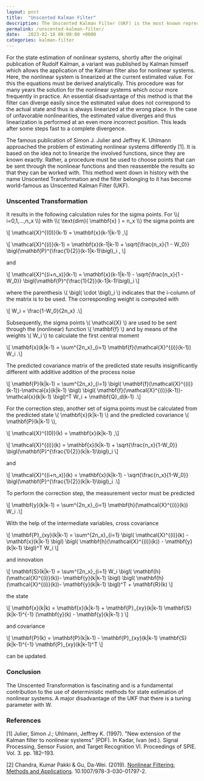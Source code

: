 ```yaml
---
layout: post
title:  "Unscented Kalman Filter"
description: The Unscented Kalman Filter (UKF) is the most known representative of the sigma-point methods derived by Julier and Uhlmann.
permalink: /unscented-kalman-filter/
date:   2023-02-18 00:00:00 +0000
categories: kalman-filter
---
```


For the state estimation of nonlinear systems, shortly after the original publication of Rudolf Kalman, a variant was published by Kalman himself which allows the application of the Kalman filter also for nonlinear systems. 
Here, the nonlinear system is linearized at the current estimated value. 
For this the equations must be derived analytically. 
This procedure was for many years the solution for the nonlinear systems which occur more frequently in practice. 
An essential disadvantage of this method is that the filter can diverge easily since the estimated value does not correspond to the actual state and thus is always linearized at the wrong place. 
In the case of unfavorable nonlinearities, the estimated value diverges and thus linearization is performed at an even more incorrect position. 
This leads after some steps fast to a complete divergence. 

The famous publication of Simon J. Julier and Jeffrey K. Uhlmann approached the problem of estimating nonlinear systems differently [1]. 
It is based on the idea not to linearize the involved functions, since they are known exactly. 
Rather, a procedure must be used to choose points that can be sent through the nonlinear functions and then reassemble the results so that they can be worked with. 
This method went down in history with the name Unscented Transformation and the filter belonging to it has become world-famous as Unscented Kalman Filter (UKF).

<h3>Unscented Transformation</h3>
It results in the following calculation rules for the sigma points.
For \\( i=0,1,...,n_x \\) with \\( \text{dim}( \mathbf{x} ) = n_x \\) the sigma points are

\\[ \mathcal{X}^{(0)}(k-1) = \mathbf{x}(k-1\|k-1) ,\\]

\\[ \mathcal{X}^{(i)}(k-1) = \mathbf{x}(k-1\|k-1) + \sqrt{\frac{n_x}{1 - W_0}} \bigl(\mathbf{P}^{\frac{1}{2}}(k-1\|k-1)\bigl)_i , \\]

and

\\[ \mathcal{X}^{(i+n_x)}(k-1) = \mathbf{x}(k-1\|k-1) - \sqrt{\frac{n_x}{1 - W_0}} \bigl(\mathbf{P}^{\frac{1}{2}}(k-1\|k-1)\bigl)_i \\]

where the parenthesis \\( \bigl( \cdot \bigl)_i \\) indicates that the i-column of the matrix is to be used. 
The corresponding weight is computed with

\\[ W_i = \frac{1-W_0}{2n_x} .\\] 

Subsequently, the sigma points \\( \mathcal{X} \\) are used to be sent through the (nonlinear) function \\( \mathbf{f} \\) and by means of the weights \\( W_i \\) to calculate the first central moment

\\[ \mathbf{x}(k\|k-1) = \sum^{2n_x}_{i=1} \mathbf{f}(\mathcal{X}^{(i)}(k-1)) W_i  .\\]

The predicted covariance matrix of the predicted state results insignificantly different with additive addition of the process noise

\\[ \mathbf{P}(k\|k-1) = \sum^{2n_x}_{i=1} \bigl( \mathbf{f}(\mathcal{X}^{(i)}(k-1))-\mathcal{x}(k\|k-1) \bigl) \bigl( \mathbf{f}(\mathcal{X}^{(i)}(k-1))-\mathcal{x}(k\|k-1) \bigl)^T W_i + \mathbf{Q}_d(k-1)  .\\]

For the correction step, another set of sigma points must be calculated from the predicted state \\( \mathbf{x}(k\|k-1) \\) and the predicted covariance \\( \mathbf{P}(k\|k-1) \\),

\\[ \mathcal{X}^{(0)}(k) = \mathbf{x}(k\|k-1) ,\\]

\\[ \mathcal{X}^{(i)}(k) = \mathbf{x}(k\|k-1) + \sqrt{\frac{n_x}{1-W_0}} \bigl(\mathbf{P}^{\frac{1}{2}}(k\|k-1)\bigl)_i \\]

and

\\[ \mathcal{X}^{(i+n_x)}(k) = \mathbf{x}(k\|k-1) - \sqrt{\frac{n_x}{1-W_0}} \bigl(\mathbf{P}^{\frac{1}{2}}(k\|k-1)\bigl)_i  .\\]

To perform the correction step, the measurement vector must be predicted

\\[ \mathbf{y}(k\|k-1) = \sum^{2n_x}_{i=1} \mathbf{h}(\mathcal{X}^{(i)}(k)) W_i  .\\]

With the help of the intermediate variables, cross covariance

\\[ \mathbf{P}\_{xy}(k\|k-1) = \sum^{2n_x}_{i=1} \bigl( \mathcal{X}^{(i)}(k) - \mathbf{x}(k\|k-1)  \bigl) \bigl( \mathbf{h}(\mathcal{X}^{(i)}(k)) - \mathbf{y}(k\|k-1)  \bigl)^T W_i  \\]

and innovation

\\[ \mathbf{S}(k\|k-1) = \sum^{2n_x}_{i=1} W_i \bigl( \mathbf{h}(\mathcal{X}^{(i)}(k))- \mathbf{y}(k\|k-1) \bigl) \bigl( \mathbf{h}(\mathcal{X}^{(i)}(k))- \mathbf{y}(k\|k-1) \bigl)^T + \mathbf{R}(k)  \\]

the state 

\\[ \mathbf{x}(k\|k) = \mathbf{x}(k\|k-1) + \mathbf{P}_{xy}(k\|k-1) \mathbf{S}(k\|k-1)^{-1} (\mathbf{y}(k) - \mathbf{y}(k\|k-1) ) \\]

and covariance 

\\[ \mathbf{P}(k) = \mathbf{P}(k\|k-1) - \mathbf{P}\_{xy}(k\|k-1)  \mathbf{S}(k\|k-1)^{-1} \mathbf{P}\_{xy}(k\|k-1)^T \\]

can be updated.

<h3>Conclusion</h3>
The Unscented Transformation is fascinating and is a fundamental contribution to the use of deterministic methods for state estimation of nonlinear systems. 
A major disadvantage of the UKF that there is a tuning parameter with W. 

<h3>References</h3>
[1] Julier, Simon J.; Uhlmann, Jeffrey K. (1997). "New extension of the Kalman filter to nonlinear systems" (PDF). In Kadar, Ivan (ed.). Signal Processing, Sensor Fusion, and Target Recognition VI. Proceedings of SPIE. Vol. 3. pp. 182–193.

[2] Chandra, Kumar Pakki & Gu, Da-Wei. (2019). <a href="https://amzn.to/4dPedtG" onclick="fathom.trackEvent('UKF - Amazon - Chandra');">Nonlinear Filtering: Methods and Applications</a>. 10.1007/978-3-030-01797-2. 

[jekyll-docs]: https://jekyllrb.com/docs/home
[jekyll-gh]:   https://github.com/jekyll/jekyll
[jekyll-talk]: https://talk.jekyllrb.com/
